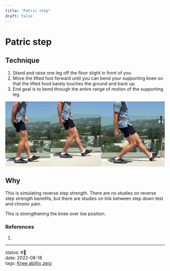 ```yaml
---
title: "Patric step"
draft: false
---
```

# Patric step

## Technique
1. Stand and raise one leg off the floor slight in front of you
2. Move the lifted foot forward until you can bend your supporting knee so that the lifted food barely touches the ground and back up.
3. End goal is to bend through the entire range of motion of the supporting leg.

![](Pasted%20image%2020220818113821.png)

## Why
This is simulating reverse step strength. There are no studies on reverse step strength benefits, but there are studies on link between step down test and chronic pain.

This is strengthening the knee over toe position.
### References
1. 

---
status: #🌱             
date: 2022-08-18           
tags: [Knee ability zero](Knee%20ability%20zero.md)           